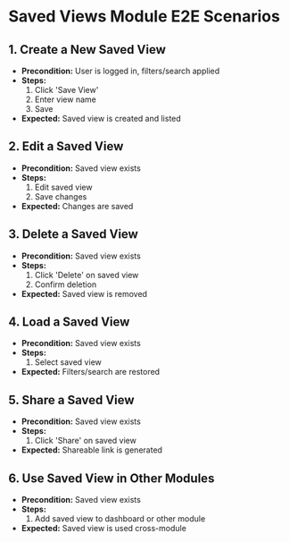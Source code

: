 # Saved Views Module E2E Scenarios

## 1. Create a New Saved View

- **Precondition:** User is logged in, filters/search applied
- **Steps:**
  1. Click 'Save View'
  2. Enter view name
  3. Save
- **Expected:** Saved view is created and listed

## 2. Edit a Saved View

- **Precondition:** Saved view exists
- **Steps:**
  1. Edit saved view
  2. Save changes
- **Expected:** Changes are saved

## 3. Delete a Saved View

- **Precondition:** Saved view exists
- **Steps:**
  1. Click 'Delete' on saved view
  2. Confirm deletion
- **Expected:** Saved view is removed

## 4. Load a Saved View

- **Precondition:** Saved view exists
- **Steps:**
  1. Select saved view
- **Expected:** Filters/search are restored

## 5. Share a Saved View

- **Precondition:** Saved view exists
- **Steps:**
  1. Click 'Share' on saved view
- **Expected:** Shareable link is generated

## 6. Use Saved View in Other Modules

- **Precondition:** Saved view exists
- **Steps:**
  1. Add saved view to dashboard or other module
- **Expected:** Saved view is used cross-module
